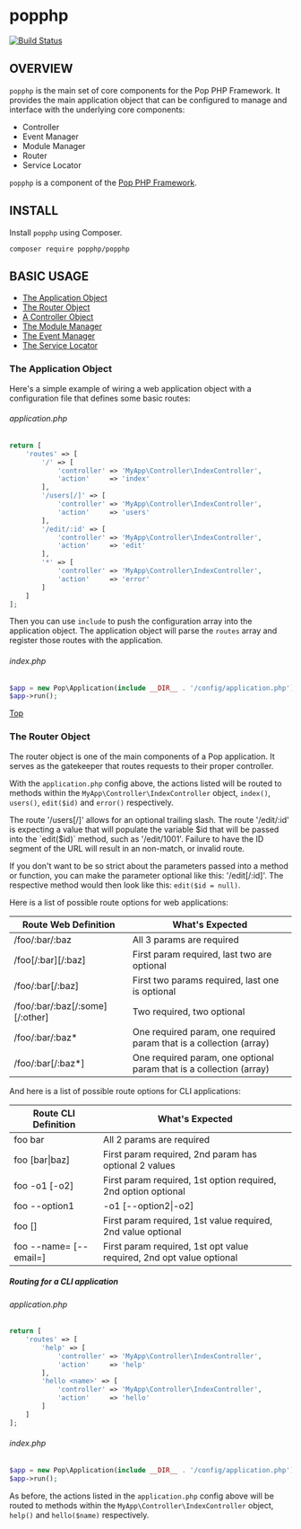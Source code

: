 popphp
======

[![Build Status](https://travis-ci.org/popphp/popphp.svg?branch=master)](https://travis-ci.org/popphp/popphp)

OVERVIEW
--------
`popphp` is the main set of core components for the Pop PHP Framework.
It provides the main application object that can be configured to manage
and interface with the underlying core components:
 
* Controller
* Event Manager
* Module Manager
* Router
* Service Locator

`popphp` is a component of the [Pop PHP Framework](http://www.popphp.org/).

INSTALL
-------

Install `popphp` using Composer.

    composer require popphp/popphp

## BASIC USAGE

* [The Application Object](#the-application-object)
* [The Router Object](#the-router-object)
* [A Controller Object](#a-controller-object)
* [The Module Manager](#the-module-manager)
* [The Event Manager](#the-event-manager)
* [The Service Locator](#the-service-locator)


### The Application Object 

Here's a simple example of wiring a web application object with a
configuration file that defines some basic routes:

###### application.php

```php
return [
    'routes' => [
        '/' => [
            'controller' => 'MyApp\Controller\IndexController',
            'action'     => 'index'
        ],
        '/users[/]' => [
            'controller' => 'MyApp\Controller\IndexController',
            'action'     => 'users'
        ],
        '/edit/:id' => [
            'controller' => 'MyApp\Controller\IndexController',
            'action'     => 'edit'
        ],
        '*' => [
            'controller' => 'MyApp\Controller\IndexController',
            'action'     => 'error'
        ]
    ]
];
```

Then you can use `include` to push the configuration array into the application object.
The application object will parse the `routes` array and register those routes with the application.

###### index.php

```php
$app = new Pop\Application(include __DIR__ . '/config/application.php');
$app->run();
```

[Top](#basic-usage)

### The Router Object

The router object is one of the main components of a Pop application. It serves as the gatekeeper
that routes requests to their proper controller.

With the `application.php` config above, the actions listed  will be routed to methods within the
`MyApp\Controller\IndexController` object, `index()`, `users()`, `edit($id)` and `error()` respectively.

The route '/users[/]' allows for an optional trailing slash. The route '/edit/:id' is expecting a value
that will populate the variable $id that will be passed into the `edit($id)` method, such as '/edit/1001'.
Failure to have the ID segment of the URL will result in an non-match, or invalid route.

If you don't want to be so strict about the parameters passed into a method or function, you can make
the parameter optional like this: '/edit[/:id]'. The respective method would then look like this:
`edit($id = null)`.

Here is a list of possible route options for web applications:

|Route Web Definition           |What's Expected                                                    |
|-------------------------------|-------------------------------------------------------------------|
|/foo/:bar/:baz                 |All 3 params are required                                          |
|/foo[/:bar][/:baz]             |First param required, last two are optional                        |
|/foo/:bar[/:baz]               |First two params required, last one is optional                    |
|/foo/:bar/:baz[/:some][/:other]|Two required, two optional                                         |
|/foo/:bar/:baz*                |One required param, one required param that is a collection (array)|
|/foo/:bar[/:baz*]              |One required param, one optional param that is a collection (array)|

And here is a list of possible route options for CLI applications:

|Route CLI Definition             |What's Expected                                                     |
|---------------------------------|--------------------------------------------------------------------|
|foo bar                          |All 2 params are required                                           |
|foo [bar\|baz]                    |First param required, 2nd param has optional 2 values               |
|foo -o1 [-o2]                    |First param required, 1st option required, 2nd option optional      |
|foo --option1|-o1 [--option2\|-o2]|First param required, 1st option required, 2nd option optional      |
|foo <name> [<email>]             |First param required, 1st value required, 2nd value optional        |
|foo --name= [--email=]           |First param required, 1st opt value required, 2nd opt value optional|

##### Routing for a CLI application

###### application.php

```php
return [
    'routes' => [
        'help' => [
            'controller' => 'MyApp\Controller\IndexController',
            'action'     => 'help'
        ],
        'hello <name>' => [
            'controller' => 'MyApp\Controller\IndexController',
            'action'     => 'hello'
        ]
    ]
];
```

###### index.php

```php
$app = new Pop\Application(include __DIR__ . '/config/application.php');
$app->run();
```

As before, the actions listed in the `application.php` config above will be routed to methods within the
`MyApp\Controller\IndexController` object, `help()` and `hello($name)` respectively.



